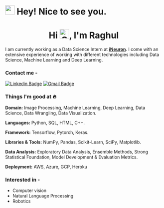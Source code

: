 <h1><img src="https://emojis.slackmojis.com/emojis/images/1531849430/4246/blob-sunglasses.gif?1531849430" width="30"/> Hey! Nice to see you.</h1>
<h1 align="center">Hi <img height=30 width=30 alt="GIF" src="https://raw.githubusercontent.com/MartinHeinz/MartinHeinz/master/wave.gif" />, I'm Raghul</h1>

I am currently working as a Data Science Intern at [**iNeuron**](https://ineuron.ai/). I come with an extensive experience of working with different technologies including Data Science, Machine Learning and Deep Learning.

### Contact me -
[![Linkedin Badge](https://img.shields.io/badge/-RaghulB-blue?style=flat&logo=Linkedin&logoColor=white&link=https://www.linkedin.com/in/raghulb07/)](https://www.linkedin.com/in/raghulb07/)
[![Gmail Badge](https://img.shields.io/badge/-RaghulB-c14438?style=flat&logo=Gmail&logoColor=white&link=mailto:raghulb07@gmail.com)](mailto:raghulb07@gmail.com)

### Things I'm good at :fire:

**Domain:** Image Processing, Machine Learning, Deep Learning, Data Science, Data Wrangling, Data Visualization.

**Languages:**  Python, SQL, HTML, C++.

**Framework:** Tensorflow, Pytorch, Keras.

**Libraries & Tools:** NumPy, Pandas, Scikit-Learn, SciPy, Matplotlib.

**Data Analysis:** Exploratory Data Analysis, Ensemble Methods, Strong Statistical Foundation, Model Development & Evaluation Metrics.

**Deployment:** AWS, Azure, GCP, Heroku

### Interested in -
* Computer vision 
* Natural Language Processing 
* Robotics

<!--
**Raghul-github/Raghul-github** is a ✨ _special_ ✨ repository because its `README.md` (this file) appears on your GitHub profile.

Here are some ideas to get you started:

- 🔭 I’m currently working on ...
- 🌱 I’m currently learning ...
- 👯 I’m looking to collaborate on ...
- 🤔 I’m looking for help with ...
- 💬 Ask me about ...
- 📫 How to reach me: ...
- 😄 Pronouns: ...
- ⚡ Fun fact: ...
-->
